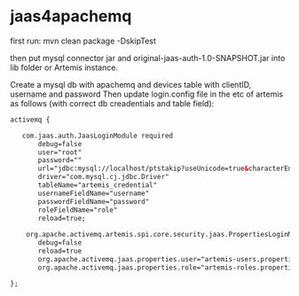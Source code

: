 # jaas4apachemq

first run: mvn clean package -DskipTest

then put mysql connector jar and original-jaas-auth-1.0-SNAPSHOT.jar into lib folder or Artemis instance.

Create a mysql db with apachemq and devices table with clientID, username and password
Then update login.config file in the etc of artemis as follows (with correct db creadentials and table field):
~~~xml
activemq {

   com.jaas.auth.JaasLoginModule required
       debug=false
	   user="root"
	   password=""
	   url="jdbc:mysql://localhost/ptstakip?useUnicode=true&characterEncoding=utf8&useSSL=false&useLegacyDatetimeCode=false&serverTimezone=UTC"
	   driver="com.mysql.cj.jdbc.Driver"
	   tableName="artemis_credential"
	   usernameFieldName="username"
	   passwordFieldName="password"
	   roleFieldName="role"
	   reload=true;
	   
	org.apache.activemq.artemis.spi.core.security.jaas.PropertiesLoginModule sufficient
       debug=false
       reload=true
       org.apache.activemq.jaas.properties.user="artemis-users.properties"
       org.apache.activemq.jaas.properties.role="artemis-roles.properties";

};
~~~


